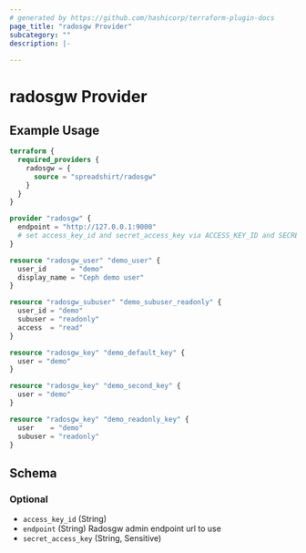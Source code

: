 ```yaml
---
# generated by https://github.com/hashicorp/terraform-plugin-docs
page_title: "radosgw Provider"
subcategory: ""
description: |-
  
---
```


# radosgw Provider



## Example Usage

```terraform
terraform {
  required_providers {
    radosgw = {
      source = "spreadshirt/radosgw"
    }
  }
}

provider "radosgw" {
  endpoint = "http://127.0.0.1:9000"
  # set access_key_id and secret_access_key via ACCESS_KEY_ID and SECRET_ACCESS_KEY env variables
}

resource "radosgw_user" "demo_user" {
  user_id      = "demo"
  display_name = "Ceph demo user"
}

resource "radosgw_subuser" "demo_subuser_readonly" {
  user_id = "demo"
  subuser = "readonly"
  access  = "read"
}

resource "radosgw_key" "demo_default_key" {
  user = "demo"
}

resource "radosgw_key" "demo_second_key" {
  user = "demo"
}

resource "radosgw_key" "demo_readonly_key" {
  user    = "demo"
  subuser = "readonly"
}
```

<!-- schema generated by tfplugindocs -->
## Schema

### Optional

- `access_key_id` (String)
- `endpoint` (String) Radosgw admin endpoint url to use
- `secret_access_key` (String, Sensitive)
